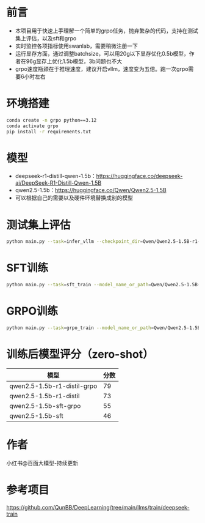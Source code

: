 # 前言
- 本项目用于快速上手理解一个简单的grpo任务，抛弃繁杂的代码，支持在测试集上评估，以及sft和grpo
- 实时监控各项指标使用swanlab，需要稍微注册一下
- 运行显存方面，通过调整batchsize，可以用20g以下显存优化0.5b模型，作者在96g显存上优化1.5b模型，3b问题也不大
- grpo速度瓶颈在于推理速度，建议开启vllm，速度变为五倍。跑一次grpo需要6小时左右

# 环境搭建
```bash
conda create -n grpo python==3.12
conda activate grpo
pip install -r requirements.txt
```
# 模型
- deepseek-r1-distill-qwen-1.5b：https://huggingface.co/deepseek-ai/DeepSeek-R1-Distill-Qwen-1.5B
- qwen2.5-1.5b：https://huggingface.co/Qwen/Qwen2.5-1.5B
- 可以根据自己的需要以及硬件环境替换成别的模型

# 测试集上评估
```bash
python main.py --task=infer_vllm --checkpoint_dir=Qwen/Qwen2.5-1.5B-r1-distil
```

# SFT训练
```bash
python main.py --task=sft_train --model_name_or_path=Qwen/Qwen2.5-1.5B-r1-distil --bf16 --checkpoint_dir=outputs/Qwen-1.5B-SFT --per_device_train_batch_size=8 --save_strategy=epoch --epochs=1
```

# GRPO训练
```bash
python main.py --task=grpo_train --model_name_or_path=Qwen/Qwen2.5-1.5B-r1-distil --bf16 --use_vllm --checkpoint_dir=outputs/Qwen-1.5B-GRPO --save_strategy=epoch
```

# 训练后模型评分（zero-shot）
| 模型                         | 分数 |
|-----------------------------|------|
| qwen2.5-1.5b-r1-distil-grpo | 79   |
| qwen2.5-1.5b-r1-distil      | 73   |
| qwen2.5-1.5b-sft-grpo       | 55   |
| qwen2.5-1.5b-sft            | 46   |

# 作者
小红书@百面大模型-持续更新

# 参考项目
https://github.com/QunBB/DeepLearning/tree/main/llms/train/deepseek-train